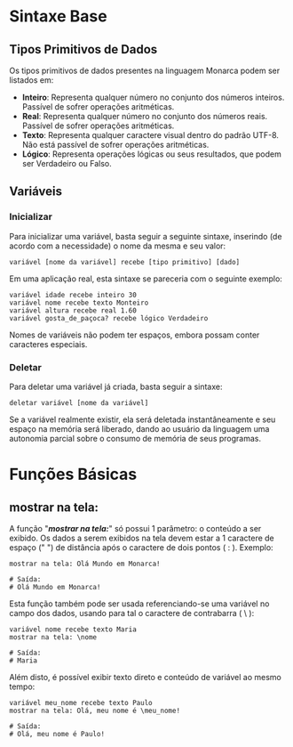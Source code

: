 # Sintaxe Base

## Tipos Primitivos de Dados

Os tipos primitivos de dados presentes na linguagem Monarca podem ser listados em:

* **Inteiro**: Representa qualquer número no conjunto dos números inteiros. Passível de sofrer operações aritméticas.
* **Real**: Representa qualquer número no conjunto dos números reais. Passível de sofrer operações aritméticas.
* **Texto**: Representa qualquer caractere visual dentro do padrão UTF-8. Não está passível de sofrer operações aritméticas.
* **Lógico**: Representa operações lógicas ou seus resultados, que podem ser Verdadeiro ou Falso.

## Variáveis
### Inicializar
Para inicializar uma variável, basta seguir a seguinte sintaxe, inserindo (de acordo com a necessidade) o nome da mesma e seu valor:

```
variável [nome da variável] recebe [tipo primitivo] [dado]
```

Em uma aplicação real, esta sintaxe se pareceria com o seguinte exemplo:

```
variável idade recebe inteiro 30
variável nome recebe texto Monteiro
variável altura recebe real 1.60
variável gosta_de_paçoca? recebe lógico Verdadeiro
```

Nomes de variáveis não podem ter espaços, embora possam conter caracteres especiais.
### Deletar
Para deletar uma variável já criada, basta seguir a sintaxe:
```
deletar variável [nome da variável]
```
Se a variável realmente existir, ela será deletada instantâneamente e seu espaço na memória será liberado, dando ao usuário da linguagem uma autonomia parcial sobre o consumo de memória de seus programas.
# Funções Básicas

## mostrar na tela:

A função "***mostrar na tela:***"  só possui 1 parâmetro: o conteúdo a ser exibido. Os dados a serem exibidos na tela devem estar a 1 caractere de espaço (" ") de distância após o caractere de dois pontos ( : ). Exemplo:

```
mostrar na tela: Olá Mundo em Monarca!

# Saída:
# Olá Mundo em Monarca!
```

Esta função também pode ser usada referenciando-se uma variável no campo dos dados, usando para tal o caractere de contrabarra ( \ ):

```
variável nome recebe texto Maria
mostrar na tela: \nome

# Saída:
# Maria
```

Além disto, é possível exibir texto direto e conteúdo de variável ao mesmo tempo:

```
variável meu_nome recebe texto Paulo
mostrar na tela: Olá, meu nome é \meu_nome!

# Saída:
# Olá, meu nome é Paulo!
```

<!--

# Questionamentos previstos:

* > ***E se o usuário quiser usar uma palavra reservada da linguagem - como "variável" - em um texto sem que seja tratada como um comando?***

  ​	Por padrão, todos os comandos e palavras necessárias para o funcionamento de comandos são reservadas (incluindo nomes de variáveis) e não podem ser usadas em outro contexto, a não ser que sejam escritas com o prefixo " \ ". Por exemplo:

  ```
  variável nome recebe texto Alan
  mostrar na tela: A \variável \nome foi inicializada.
  
  # Saída:
  # A variável nome foi inicializada.
  ```

  Desta forma, as palavras "variável" e "nome" puderam ser utilizadas como texto sem serem interpretadas como comandos.-->

